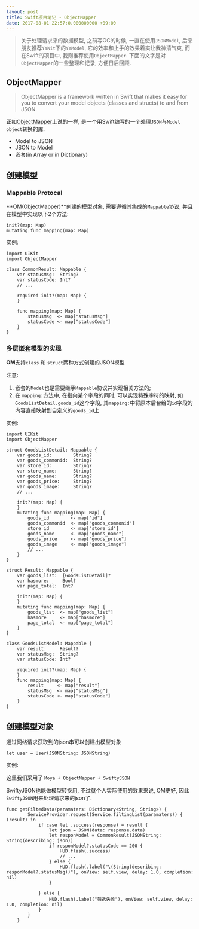```yaml
---
layout: post
title: Swift项目笔记 - ObjectMapper
date: 2017-08-01 22:57:0.000000000 +09:00
---
```


> 关于处理请求来的数据模型, 之前写OC的时候, 一直在使用`JSONModel`, 后来朋友推荐`YYKit`下的`YYModel`, 它的效率和上手的效果着实让我神清气爽, 而在Swift的项目中, 我则推荐使用`ObjectMapper`. 下面的文字是对`ObjectMapper`的一些整理和记录, 方便日后回顾.

## ObjectMapper

> ObjectMapper is a framework written in Swift that makes it easy for you to convert your model objects (classes and structs) to and from JSON.

正如[ObjectMapper](https://github.com/Hearst-DD/ObjectMapper)上说的一样, 是一个用Swift编写的一个处理`JSON`与`Model object`转换的库.

- Model to JSON
- JSON to Model
- 嵌套(in Array or in Dictionary)

## 创建模型

### Mappable Protocal

**OM(ObjectMapper)**创建的模型对象, 需要遵循其集成的`Mappable`协议, 并且在模型中实现以下2个方法:


```
init?(map: Map)
mutating func mapping(map: Map)
```

实例:

```
import UIKit
import ObjectMapper

class CommonResult: Mappable {
    var statusMsg:  String?
    var statusCode: Int?
    // ...
    
    required init?(map: Map) {
    }
    
    func mapping(map: Map) {
        statusMsg  <- map["statusMsg"]
        statusCode <- map["statusCode"]
    }
}
```

### 多层嵌套模型的实现

**OM**支持`class` 和 `struct`两种方式创建的JSON模型

注意: 

1. 嵌套的`Model`也是需要继承`Mappable`协议并实现相关方法的;
2. 在 `mapping:`方法中, 在指向某个字段的同时, 可以实现特殊字符的映射, 如`GoodsListDetail.goods_id`这个字段, 其`mapping:`中将原本后台给的`id`字段的内容直接映射到自定义的`goods_id`上

实例:

```
import UIKit
import ObjectMapper

struct GoodsListDetail: Mappable {
    var goods_id:        String?
    var goods_commonid:  String?
    var store_id:        String?
    var store_name:      String?
    var goods_name:      String?
    var goods_price:     String?
    var goods_image:     String?
    // ...
    
    init?(map: Map) {
    }
    mutating func mapping(map: Map) {
        goods_id        <- map["id"]
        goods_commonid  <- map["goods_commonid"]
        store_id        <- map["store_id"]
        goods_name      <- map["goods_name"]
        goods_price     <- map["goods_price"]
        goods_image     <- map["goods_image"]
        // ...
    }
}

struct Result: Mappable {
    var goods_list:  [GoodsListDetail]?
    var hasmore:     Bool?
    var page_total:  Int?
    
    init?(map: Map) {
    }
    mutating func mapping(map: Map) {
        goods_list  <- map["goods_list"]
        hasmore     <- map["hasmore"]
        page_total  <- map["page_total"]
    }
}

class GoodsListModel: Mappable {
    var result:     Result?
    var statusMsg:  String?
    var statusCode: Int?
    
    required init?(map: Map) {
    }
    func mapping(map: Map) {
        result     <- map["result"]
        statusMsg  <- map["statusMsg"]
        statusCode <- map["statusCode"]
    }
}
```


## 创建模型对象


通过网络请求获取到的json串可以创建出模型对象

```
let user = User(JSONString: JSONString)
```

实例:

这里我们采用了 `Moya + ObjectMapper + SwiftyJSON`

SwiftyJSON也能做模型转换用, 不过就个人实际使用的效果来说, OM更好, 因此`SwiftyJSON`用来处理请求来的json了.

```
func getFiltedData(paramaters: Dictionary<String, String>) {
        ServiceProvider.request(Service.filtingList(paramaters)) { (result) in
            if case let .success(response) = result {
                let json = JSON(data: response.data)
                let responModel = CommonResult(JSONString: String(describing: json))
                if responModel?.statusCode == 200 {
                    HUD.flash(.success)
                    // ...
                } else {
                    HUD.flash(.label("\(String(describing: responModel?.statusMsg))"), onView: self.view, delay: 1.0, completion: nil)
                }
                
            } else {
                HUD.flash(.label("筛选失败"), onView: self.view, delay: 1.0, completion: nil)
            }
        }
    }
```



